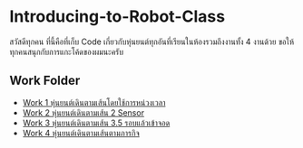 # Introducing-to-Robot-Class

สวัสดีทุกคน ที่นี้คือที่เก็บ Code เกี่ยวกับหุ่นยนต์ทุกอันที่เรียนในห้องรวมถึงงานทั้ง 4 งานด้วย
ขอให้ทุกคนสนุกกับการแกะโค้ดของผมนะครับ

## Work Folder

 - [Work 1 หุ่นยนต์เดินตามเส้นโดยใช้การหน่วงเวลา](https://github.com/Armmy2530/Introducing-to-Robot-Class/tree/main/17_8_65%20Motor_timer/main)
 - [Work 2 หุ่นยนต์เดินตามเส้น 2 Sensor](https://github.com/Armmy2530/Introducing-to-Robot-Class/tree/main/24_8_65%20line%20follower/main)
 - [Work 3 หุ่นยนต์เดินตามเส้น 3.5 รอบแล้วเข้าจอด](https://github.com/Armmy2530/Introducing-to-Robot-Class/tree/main/5_9_65%20line%20follower%20with%20check%20yak/work3_rebuild/main)
 - [Work 4 หุ่นยนต์เดินตามเส้นตามภารกิจ](https://github.com/Armmy2530/Introducing-to-Robot-Class/tree/main/5_9_65%20line%20follower%20with%20check%20yak/5_9_65%20line%20follower%20with%20check%20yak/another%20mission/main)

